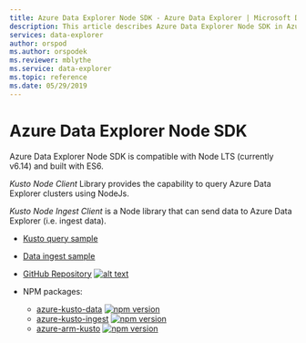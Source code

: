 ```yaml
---
title: Azure Data Explorer Node SDK - Azure Data Explorer | Microsoft Docs
description: This article describes Azure Data Explorer Node SDK in Azure Data Explorer.
services: data-explorer
author: orspod
ms.author: orspodek
ms.reviewer: mblythe
ms.service: data-explorer
ms.topic: reference
ms.date: 05/29/2019
---
```

# Azure Data Explorer Node SDK

Azure Data Explorer Node SDK is compatible with Node LTS (currently v6.14) and built with ES6.

*Kusto Node Client* Library provides the capability to query Azure Data Explorer clusters using NodeJs. 

*Kusto Node Ingest Client* is a Node library that can send data to Azure Data Explorer (i.e. ingest data). 

* [Kusto query sample](https://github.com/Azure/azure-kusto-node/blob/master/azure-kusto-data/example.js)

* [Data ingest sample](https://github.com/Azure/azure-kusto-node/blob/master/azure-kusto-ingest/example.js)

* [GitHub Repository](https://github.com/Azure/azure-kusto-node)
    [![alt text](https://travis-ci.org/Azure/azure-kusto-node.svg?branch=master "azure-kusto-node")](https://travis-ci.org/Azure/azure-kusto-node)

* NPM packages:

    * [azure-kusto-data](https://www.npmjs.com/package/azure-kusto-data)  [![npm version](https://badge.fury.io/js/azure-kusto-data.svg)](https://badge.fury.io/js/azure-kusto-data) 
    * [azure-kusto-ingest](https://www.npmjs.com/package/azure-kusto-ingest)  [![npm version](https://badge.fury.io/js/azure-kusto-ingest.svg)](https://badge.fury.io/js/azure-kusto-ingest)
    * [azure-arm-kusto](https://www.npmjs.com/package/azure-arm-kusto) [![npm version](https://badge.fury.io/js/azure-arm-kusto.svg)](https://badge.fury.io/js/azure-arm-kusto)